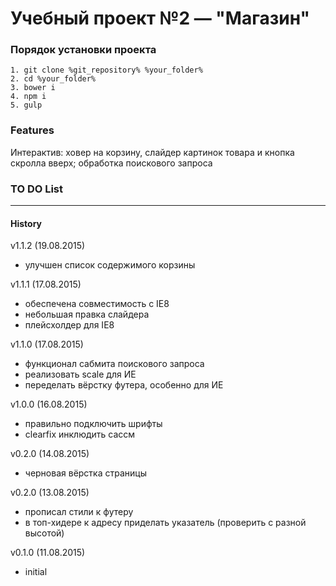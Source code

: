 # Учебный проект №2 — "Магазин"

### Порядок установки проекта

	1. git clone %git_repository% %your_folder%
	2. cd %your_folder%
	3. bower i
	4. npm i
	5. gulp

### Features ###
Интерактив: ховер на корзину, слайдер картинок товара и кнопка скролла вверх; обработка поискового запроса

### TO DO List ###

***

#### History ####
v1.1.2 (19.08.2015)
* улучшен список содержимого корзины

v1.1.1 (17.08.2015)
* обеспечена совместимость с IE8
* небольшая правка слайдера
* плейсхолдер для IE8

v1.1.0 (17.08.2015)
* функционал сабмита поискового запроса
* реализовать scale для ИЕ
* переделать вёрстку футера, особенно для ИЕ

v1.0.0 (16.08.2015)
* правильно подключить шрифты
* clearfix инклюдить сассм

v0.2.0 (14.08.2015)
* черновая вёрстка страницы

v0.2.0 (13.08.2015)
* прописал стили к футеру
* в топ-хидере к адресу приделать указатель (проверить с разной высотой)

v0.1.0 (11.08.2015)
* initial
